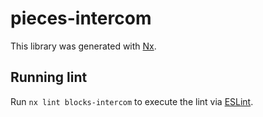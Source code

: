 # pieces-intercom

This library was generated with [Nx](https://nx.dev).

## Running lint

Run `nx lint blocks-intercom` to execute the lint via [ESLint](https://eslint.org/).
